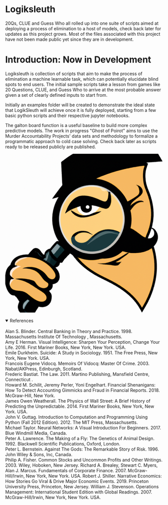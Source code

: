 # Logiksleuth
20Qs, CLUE and Guess Who all rolled up into one suite of scripts aimed at deploying a process of elimination to a host of models, check back later for updates as this project grows. Most of the files associated with this project have not been made public yet since they are in development.


# Introduction: Now in Development
Logiksleuth is collection of scripts that aim to make the process of elimination a machine learnable task, which can potentially elucidate
blind spots to end users. The initial sample scripts take a lesson from games like 20 Questions, CLUE, and Guess Who to arrive at the
most probable answer given a set of clearly defined inputs to start from. 

Initially an examples folder will be created to demonstrate the ideal state that LogikSleuth will achieve once
it is fully deployed, starting from a few basic python scripts and their respective jupyter notebooks. 

The galton board function is a useful baseline to build more complex predictive models. The work in progress "Ghost of Poirot" aims to use
the Murder Accountability Projects' data sets and methodology to formalize a programmatic approach to cold case solving. Check back later as
scripts ready to be released publicly are published.

![logo](logiksleuth.png)
<br>

<details open>
<summary>References</summary>
<br>
Alan S. Blinder. Central Banking in Theory and Practice. 1998. Massachusetts Institute Of Technology , Massachusetts.<br>
Amy E Herman. Visual Intelligence: Sharpen Your Perception, Change Your Life. 2016. First Mariner Books, New York, New York. USA.<br>
Emile Durkheim. Suicide: A Study in Sociology. 1951. The Free Press, New York, New York. USA.<br>
Francois Eugene Vidocq. Memoirs Of Vidocq: Master Of Crime. 2003. Nabat/AKPress, Edinburgh, Scotland.<br>
Frederic Bastiat. The Law. 2011. Martino Publishing, Mansfield Centre, Connecticut .<br>
Howard M. Schilit, Jeremy Perler, Yoni Engelhart. Financial Shenanigans: How To Detect Accounting Gimmicks and Fraud in Financial Reports. 2018. McGraw-Hill, New York.<br>
James Owen Weatherall. The Physics of Wall Street: A Brief History of Predicting the Unpredictable. 2014. First Mariner Books, New York, New York. USA.<br>
John V. Guttag. Introduction to Computation and Programming Using Python (Fall 2012 Edition). 2012. The MIT Press, Massachusetts.<br>
Michael Taylor. Neural Networks: A Visual Introduction For Beginners. 2017. Blue Windmill Media, Canada.<br>
Peter A. Lawrence. The Making of a Fly: The Genetics of Animal Design. 1992. Blackwell Scientific Publications, Oxford, London.<br>
Peter L. Bernstein. Against The Gods: The Remarkable Story of Risk. 1996. John Wiley & Sons, Inc, Canada.<br>
Philip A. Fisher. Common Stocks and Uncommon Profits and Other Writings. 2003. Wiley, Hoboken, New Jersey.
Richard A. Brealey, Stewart C. Myers, Alan J. Marcus. Fundamentals of Corporate Finance. 2007. McGraw-Hill/Irwin, New York, New York. USA.
Robert J. Shiller. Narrative Economics: How Stories Go Viral & Drive Major Economic Events. 2019. Princeton University Press, Princeton, New Jersey.
William J. Stevenson. Operations Management: International Student Edition with Global Readings. 2007. McGraw-Hill/Irwin, New York, New York. USA.
</details>
